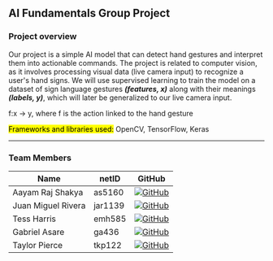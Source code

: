 ## AI Fundamentals Group Project

### Project overview
Our project is a simple AI model that can detect hand gestures and interpret them into actionable commands. The project is related to computer vision, as it involves processing visual data (live camera input) to recognize a user's hand signs. We will use supervised learning to train the model on a dataset of sign language gestures ***(features, x)*** along with their meanings ***(labels, y)***, which will later be generalized to our live camera input.
 
f:x → y, where f is the action linked to the hand gesture

<mark>Frameworks and libraries used:</mark> OpenCV, TensorFlow, Keras

-----------------------------

### Team Members

| Name              | netID  | GitHub                                                                               |
|-------------------|--------|--------------------------------------------------------------------------------------|
| Aayam Raj Shakya  | as5160 | [![GitHub](https://skillicons.dev/icons?i=github)](https://github.com/aayamrajshakya)|
| Juan Miguel Rivera| jar1139| [![GitHub](https://skillicons.dev/icons?i=github)](https://github.com/juanmigrivera) |
| Tess Harris       | emh585 | [![GitHub](https://skillicons.dev/icons?i=github)](https://github.com/tesseralia)    |
| Gabriel Asare     | ga436  | [![GitHub](https://skillicons.dev/icons?i=github)](https://github.com/gabrielasare)  |
| Taylor Pierce     | tkp122 | [![GitHub](https://skillicons.dev/icons?i=github)](https://github.com/tkpierce)      |
